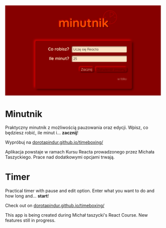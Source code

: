 ![obraz aplikacji](./public/timer-og.jpg)

# Minutnik

Praktyczny minutnik z możliwością pauzowania oraz edycji. Wpisz, co będziesz robić, ile minut i... **zacznij**!

Wypróbuj na [dorotapindur.github.io/timeboxing/](https://dorotapindur.github.io/timeboxing/)

Aplikacja powstaje w ramach Kursu Reacta prowadzonego przez Michała Taszyckiego. Prace nad dodatkowymi opcjami trwają.

# Timer

Practical timer with pause and edit option. Enter what you want to do and how long and... **start**!

Check out on [dorotapindur.github.io/timeboxing/](https://dorotapindur.github.io/timeboxing/)

This app is being created during Michał taszycki's React Course. New features still in progress.
